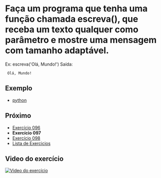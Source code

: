 # Faça um programa que tenha uma função chamada escreva(), que receba um texto qualquer como parâmetro e mostre uma mensagem com tamanho adaptável.

Ex: 
escreva('Olá, Mundo!')
Saída:
~~~~~~~~~
 Olá, Mundo!
~~~~~~~~~

## Exemplo

- [python](python)

## Próximo

- [Exercício 096](../096)
- **Exercício 097**
- [Exercício 098](../098)
- [Lista de Exercicios](../)

## Video do exercício

[![Video do exercício](https://img.youtube.com/vi/Q6basnSo7r0/maxresdefault.jpg)](https://youtu.be/Q6basnSo7r0)